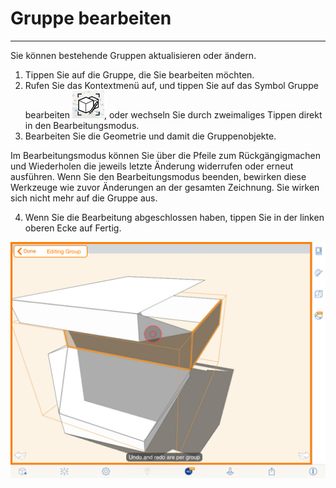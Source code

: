 

# Gruppe bearbeiten

---

Sie können bestehende Gruppen aktualisieren oder ändern.

1. Tippen Sie auf die Gruppe, die Sie bearbeiten möchten.
2. Rufen Sie das Kontextmenü auf, und tippen Sie auf das Symbol Gruppe bearbeiten ![](Images/GUID-1775EC3C-EB94-47D4-91D9-E4EB0D076D63-low.png), oder wechseln Sie durch zweimaliges Tippen direkt in den Bearbeitungsmodus.
3. Bearbeiten Sie die Geometrie und damit die Gruppenobjekte.

Im Bearbeitungsmodus können Sie über die Pfeile zum Rückgängigmachen und Wiederholen die jeweils letzte Änderung widerrufen oder erneut ausführen. Wenn Sie den Bearbeitungsmodus beenden, bewirken diese Werkzeuge wie zuvor Änderungen an der gesamten Zeichnung. Sie wirken sich nicht mehr auf die Gruppe aus.

4. Wenn Sie die Bearbeitung abgeschlossen haben, tippen Sie in der linken oberen Ecke auf Fertig.

![](Images/GUID-5C1FF4F8-0EEC-420B-8E86-FDC090905F42-low.png)

